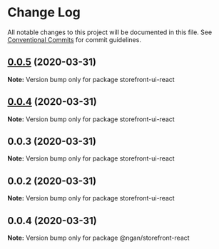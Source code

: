 # Change Log

All notable changes to this project will be documented in this file.
See [Conventional Commits](https://conventionalcommits.org) for commit guidelines.

## [0.0.5](https://github.com/ngannguyen-vn/storefront-ui/compare/storefront-ui-react@0.0.4...storefront-ui-react@0.0.5) (2020-03-31)

**Note:** Version bump only for package storefront-ui-react





## [0.0.4](https://github.com/ngannguyen-vn/storefront-ui/compare/storefront-ui-react@0.0.3...storefront-ui-react@0.0.4) (2020-03-31)

**Note:** Version bump only for package storefront-ui-react





## 0.0.3 (2020-03-31)

**Note:** Version bump only for package storefront-ui-react





## 0.0.2 (2020-03-31)

**Note:** Version bump only for package storefront-ui-react





## 0.0.4 (2020-03-31)

**Note:** Version bump only for package @ngan/storefront-react
